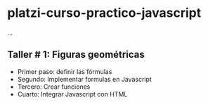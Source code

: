 # platzi-curso-practico-javascript
 
...

## Taller # 1: Figuras geométricas

- Primer paso: definir las fórmulas
- Segundo: Implementar formulas en Javascript
- Tercero: Crear funciones
- Cuarto: Integrar Javascript con HTML
